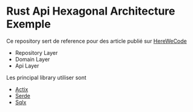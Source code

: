 # Rust Api Hexagonal Architecture Exemple

Ce repository sert de reference pour des article publié sur [HereWeCode](https://herewecode.io/fr/)

- Repository Layer
- Domain Layer
- Api Layer

Les principal library utiliser sont

- [Actix](https://actix.rs/)
- [Serde](https://serde.rs/)
- [Sqlx](https://github.com/launchbadge/sqlx)